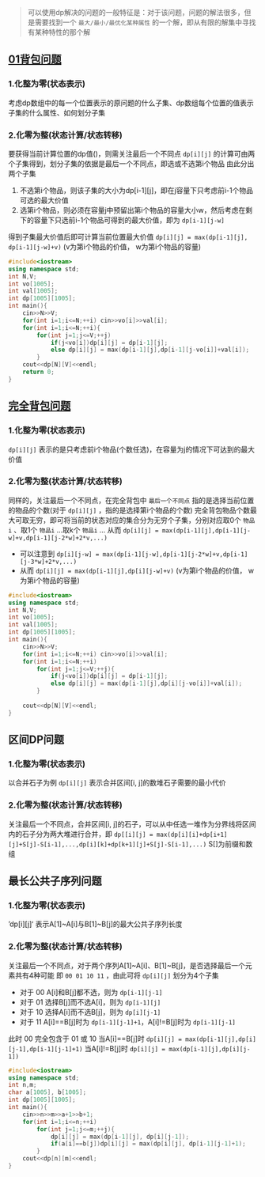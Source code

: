 >可以使用dp解决的问题的一般特征是：对于该问题，问题的解法很多，但是需要找到一个 `最大/最小/最优化某种属性` 的一个解，即从有限的解集中寻找有某种特性的那个解

## [01背包问题](https://www.acwing.com/problem/content/2/)
### 1.化整为零(状态表示) 
考虑dp数组中的每一个位置表示的原问题的什么子集、dp数组每个位置的值表示子集的什么属性、如何划分子集

### 2.化零为整(状态计算/状态转移)
要获得当前计算位置的dp值()，则需关注最后一个不同点
`dp[i][j]` 的计算可由两个子集得到，划分子集的依据是最后一个不同点，即选或不选第i个物品
由此分出两个子集
1. 不选第i个物品，则该子集的大小为dp[i-1][j]，即在j容量下只考虑前i-1个物品可选的最大价值
2. 选第i个物品，则必须在容量j中预留出第i个物品的容量大小w，然后考虑在剩下的容量下只选前i-1个物品可得到的最大价值，即为 `dp[i-1][j-w]` 

得到子集最大价值后即可计算当前位置最大价值 `dp[i][j] = max(dp[i-1][j], dp[i-1][j-w]+v)` (v为第i个物品的价值， w为第i个物品的容量)

```CPP
#include<iostream>
using namespace std;
int N,V;
int vo[1005];
int val[1005];
int dp[1005][1005];
int main(){
    cin>>N>>V;
    for(int i=1;i<=N;++i) cin>>vo[i]>>val[i];
    for(int i=1;i<=N;++i){
        for(int j=1;j<=V;++j)
            if(j<vo[i])dp[i][j] = dp[i-1][j];
            else dp[i][j] = max(dp[i-1][j],dp[i-1][j-vo[i]]+val[i]);
        }
    cout<<dp[N][V]<<endl;
    return 0;
}
```



## [完全背包问题](https://www.acwing.com/problem/content/3/)
### 1.化整为零(状态表示)
`dp[i][j]` 表示的是只考虑前i个物品(个数任选)，在容量为j的情况下可达到的最大价值

### 2.化零为整(状态计算/状态转移)
同样的，关注最后一个不同点，在完全背包中 `最后一个不同点` 指的是选择当前位置的物品的个数(对于 `dp[i][j]` ，指的是选择第i个物品的个数)
完全背包物品个数最大可取无穷，即可将当前的状态对应的集合分为无穷个子集，分别对应取0个 `物品i` 、取1个 `物品i` ...取k个 `物品i` ...
从而 `dp[i][j] = max(dp[i-1][j],dp[i-1][j-w]+v,dp[i-1][j-2*w]+2*v,...)` 
+ 可以注意到 `dp[i][j-w] = max(dp[i-1][j-w],dp[i-1][j-2*w]+v,dp[i-1][j-3*w]+2*v,...)` 
+ 从而 `dp[i][j] = max(dp[i-1][j],dp[i][j-w]+v)` (v为第i个物品的价值， w为第i个物品的容量)

```CPP
#include<iostream>
using namespace std;
int N,V;
int vo[1005];
int val[1005];
int dp[1005][1005];
int main(){
    cin>>N>>V;
    for(int i=1;i<=N;++i) cin>>vo[i]>>val[i];
    for(int i=1;i<=N;++i)
        for(int j=1;j<=V;++j){
            if(j<vo[i])dp[i][j] = dp[i-1][j];
            else dp[i][j] = max(dp[i-1][j],dp[i][j-vo[i]]+val[i]);
        }
        
    cout<<dp[N][V]<<endl;
}
```

## 区间DP问题
### 1.化整为零(状态表示)
以合并石子为例 `dp[i][j]` 表示合并区间[i, j]的数堆石子需要的最小代价

### 2.化零为整(状态计算/状态转移)
关注最后一个不同点，合并区间[i, j]的石子，可以从中任选一堆作为分界线将区间内的石子分为两大堆进行合并，即 `dp[[i][j] = max(dp[i][i]+dp[i+1][j]+S[j]-S[i-1],...,dp[i][k]+dp[k+1][j]+S[j]-S[i-1],...)` S[]为前缀和数组

## 最长公共子序列问题
### 1.化整为零(状态表示)
’dp[i][j]‘ 表示A[1]~A[i]与B[1]~B[j]的最大公共子序列长度

### 2.化零为整(状态计算/状态转移)
关注最后一个不同点，对于两个序列A[1]~A[i]、B[1]~B[j]，是否选择最后一个元素共有4种可能
即 `00 01 10 11` ，由此可将 `dp[i][j]` 划分为4个子集
+ 对于 00 A[i]和B[j]都不选，则为 `dp[i-1][j-1]`
+ 对于 01 选择B[j]而不选A[i]，则为 `dp[i-1][j]` 
+ 对于 10 选择A[i]而不选B[j]，则为 `dp[i][j-1]`
+ 对于 11 A[i]==B[j]时为 `dp[i-1][j-1]+1`，A[i]!=B[j]时为 `dp[i-1][j-1]`

此时 00 完全包含于 01 或 10
当A[i]==B[j]时 `dp[i][j] = max(dp[i-1][j],dp[i][j-1],dp[i-1][j-1]+1)` 
当A[i]!=B[j]时 `dp[i][j] = max(dp[i-1][j],dp[i][j-1])`
```CPP
#include<iostream>
using namespace std;
int n,m;
char a[1005], b[1005];
int dp[1005][1005];
int main(){
    cin>>n>>m>>a+1>>b+1;
    for(int i=1;i<=n;++i)
        for(int j=1;j<=m;++j){
            dp[i][j] = max(dp[i-1][j], dp[i][j-1]);
            if(a[i]==b[j])dp[i][j] = max(dp[i][j], dp[i-1][j-1]+1);
        }
    cout<<dp[n][m]<<endl;
}
```